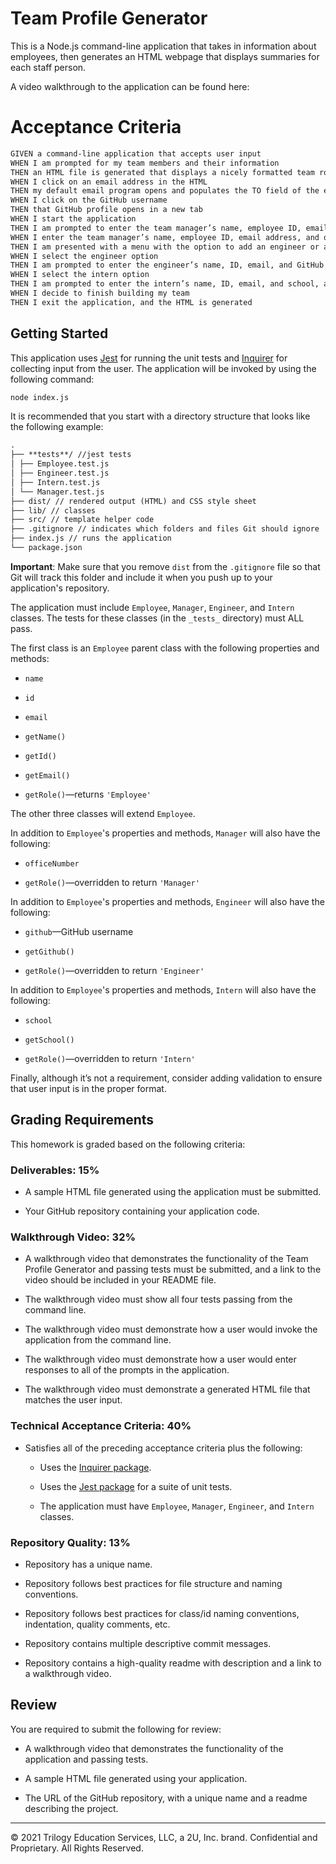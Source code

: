# Team Profile Generator

This is a Node.js command-line application that takes in information about employees, then generates an HTML webpage that displays summaries for each staff person.

A video walkthrough to the application can be found here:

# Acceptance Criteria

```md
GIVEN a command-line application that accepts user input
WHEN I am prompted for my team members and their information
THEN an HTML file is generated that displays a nicely formatted team roster based on user input
WHEN I click on an email address in the HTML
THEN my default email program opens and populates the TO field of the email with the address
WHEN I click on the GitHub username
THEN that GitHub profile opens in a new tab
WHEN I start the application
THEN I am prompted to enter the team manager’s name, employee ID, email address, and office number
WHEN I enter the team manager’s name, employee ID, email address, and office number
THEN I am presented with a menu with the option to add an engineer or an intern or to finish building my team
WHEN I select the engineer option
THEN I am prompted to enter the engineer’s name, ID, email, and GitHub username, and I am taken back to the menu
WHEN I select the intern option
THEN I am prompted to enter the intern’s name, ID, email, and school, and I am taken back to the menu
WHEN I decide to finish building my team
THEN I exit the application, and the HTML is generated
```

## Getting Started

This application uses [Jest](https://www.npmjs.com/package/jest) for running the unit tests and [Inquirer](https://www.npmjs.com/package/inquirer) for collecting input from the user. The application will be invoked by using the following command:

```bash
node index.js
```

It is recommended that you start with a directory structure that looks like the following example:

```md
.
├── **tests**/ //jest tests
│ ├── Employee.test.js
│ ├── Engineer.test.js
│ ├── Intern.test.js
│ └── Manager.test.js
├── dist/ // rendered output (HTML) and CSS style sheet  
├── lib/ // classes
├── src/ // template helper code
├── .gitignore // indicates which folders and files Git should ignore
├── index.js // runs the application
└── package.json
```

**Important**: Make sure that you remove `dist` from the `.gitignore` file so that Git will track this folder and include it when you push up to your application's repository.

The application must include `Employee`, `Manager`, `Engineer`, and `Intern` classes. The tests for these classes (in the `_tests_` directory) must ALL pass.

The first class is an `Employee` parent class with the following properties and methods:

- `name`

- `id`

- `email`

- `getName()`

- `getId()`

- `getEmail()`

- `getRole()`&mdash;returns `'Employee'`

The other three classes will extend `Employee`.

In addition to `Employee`'s properties and methods, `Manager` will also have the following:

- `officeNumber`

- `getRole()`&mdash;overridden to return `'Manager'`

In addition to `Employee`'s properties and methods, `Engineer` will also have the following:

- `github`&mdash;GitHub username

- `getGithub()`

- `getRole()`&mdash;overridden to return `'Engineer'`

In addition to `Employee`'s properties and methods, `Intern` will also have the following:

- `school`

- `getSchool()`

- `getRole()`&mdash;overridden to return `'Intern'`

Finally, although it’s not a requirement, consider adding validation to ensure that user input is in the proper format.

## Grading Requirements

This homework is graded based on the following criteria:

### Deliverables: 15%

- A sample HTML file generated using the application must be submitted.

- Your GitHub repository containing your application code.

### Walkthrough Video: 32%

- A walkthrough video that demonstrates the functionality of the Team Profile Generator and passing tests must be submitted, and a link to the video should be included in your README file.

- The walkthrough video must show all four tests passing from the command line.

- The walkthrough video must demonstrate how a user would invoke the application from the command line.

- The walkthrough video must demonstrate how a user would enter responses to all of the prompts in the application.

- The walkthrough video must demonstrate a generated HTML file that matches the user input.

### Technical Acceptance Criteria: 40%

- Satisfies all of the preceding acceptance criteria plus the following:

  - Uses the [Inquirer package](https://www.npmjs.com/package/inquirer).

  - Uses the [Jest package](https://www.npmjs.com/package/jest) for a suite of unit tests.

  - The application must have `Employee`, `Manager`, `Engineer`, and `Intern` classes.

### Repository Quality: 13%

- Repository has a unique name.

- Repository follows best practices for file structure and naming conventions.

- Repository follows best practices for class/id naming conventions, indentation, quality comments, etc.

- Repository contains multiple descriptive commit messages.

- Repository contains a high-quality readme with description and a link to a walkthrough video.

## Review

You are required to submit the following for review:

- A walkthrough video that demonstrates the functionality of the application and passing tests.

- A sample HTML file generated using your application.

- The URL of the GitHub repository, with a unique name and a readme describing the project.

---

© 2021 Trilogy Education Services, LLC, a 2U, Inc. brand. Confidential and Proprietary. All Rights Reserved.
